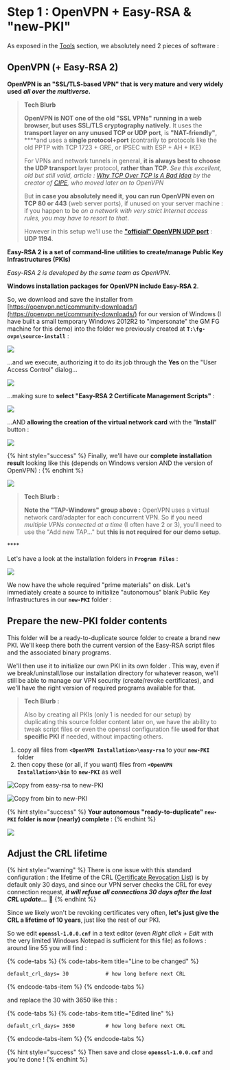 # Step 1 : OpenVPN + Easy-RSA & "new-PKI"

As exposed in the [Tools](../proposed-solution/tools.md) section, we absolutely need 2 pieces of software :

## OpenVPN \(+ Easy-RSA 2\)

**OpenVPN is an "SSL/TLS-based VPN" that is very mature and very widely used** _**all over the multiverse**_**.**

> **Tech Blurb**
>
> **OpenVPN is NOT one of the old "SSL VPNs" running in a web browser, but uses SSL/TLS cryptography natively.**  It uses the **transport layer on any unused TCP or UDP port**, is **"NAT-friendly"**, ****and uses a **single protocol+port** \(contrarily to protocols like the old PPTP with TCP 1723 + GRE, or IPSEC with ESP + AH + IKE\)
>
> For VPNs and network tunnels in general, **it is always best to choose the UDP transport** layer protocol, **rather than TCP.**  _See this excellent, old but still valid, article :_ [_Why TCP Over TCP Is A Bad Idea_](http://sites.inka.de/bigred/devel/tcp-tcp.html) _by the creator of_ [_CIPE_](http://sites.inka.de/~bigred/devel/cipe.html)_, who moved later on to OpenVPN_
>
> But **in case you absolutely need it**, **you can run OpenVPN even on TCP 80 or 443** \(web server ports\), if unused on your server machine : if you happen to be _on a network with very strict Internet access rules, you may have to resort to that_.
>
> However in this setup we'll use the [**"official" OpenVPN UDP port**](https://www.iana.org/assignments/service-names-port-numbers/service-names-port-numbers.xhtml?search=1194) : **UDP 1194**.

**Easy-RSA 2 is a set of command-line utilities to create/manage Public Key Infrastructures \(PKIs\)**

_Easy-RSA 2 is developed by the same team as OpenVPN._

**Windows installation packages for OpenVPN include Easy-RSA 2**.



So, we download and save the installer from [https://openvpn.net/community-downloads/](https://openvpn.net/community-downloads/) for our version of Windows \(I have built a small temporary Windows 2012R2 to "impersonate" the GM FG machine for this demo\) into the folder we previously created at **`T:\fg-ovpn\source-install`** :

![](../.gitbook/assets/image%20%2897%29.png)

...and we execute, authorizing it to do its job through the **Yes** on the "User Access Control" dialog...  


![](../.gitbook/assets/image%20%2850%29.png)

...making sure to **select "Easy-RSA 2 Certificate Management Scripts"** :

![](../.gitbook/assets/image%20%28128%29.png)

...AND **allowing the creation of the virtual network card** with the "**Install**" button :

![](../.gitbook/assets/image%20%28115%29.png)

{% hint style="success" %}
Finally, we'll have our **complete installation result** looking like this \(depends on Windows version AND the version of OpenVPN\) :
{% endhint %}

![](../.gitbook/assets/image%20%28148%29.png)

> **Tech Blurb :**
>
> **Note the "TAP-Windows" group above :** OpenVPN uses a virtual network card/adapter for each concurrent VPN.  So if you need _multiple VPNs connected at a time_ \(I often have 2 or 3\), you'll need to use the "Add new TAP..." but **this is not required for our demo setup**.

\*\*\*\*

Let's have a look at the installation folders in **`Program Files`** :

![](../.gitbook/assets/image%20%28130%29.png)



We now have the whole required "prime materials" on disk.  Let's immediately create a source to initialize "autonomous" blank Public Key Infrastructures in our **`new-PKI`** folder :

## Prepare the new-PKI folder contents

This folder will be a ready-to-duplicate source folder to create a brand new PKI.  We'll keep there both the current version of the Easy-RSA script files and the associated binary programs.

We'll then use it to initialize our own PKI in its own folder .  This way, even if we break/uninstall/lose our installation directory for whatever reason, we'll still be able to manage our VPN security \(create/revoke certificates\), and we'll have the right version of required programs available for that.

> **Tech Blurb :**
>
> Also by creating all PKIs \(only 1 is needed for our setup\) by duplicating this source folder content later on, we have the ability to tweak script files or even the openssl configuration file **used for that specific PKI** if needed, without impacting others.



1. copy all files from **`<OpenVPN Installation>\easy-rsa`** to your **`new-PKI`** folder
2. then copy these \(or all, if you want\) files from **`<OpenVPN Installation>\bin`** to **`new-PKI`** as well

![Copy from easy-rsa to new-PKI](../.gitbook/assets/image%20%2869%29.png)

![Copy from bin to new-PKI](../.gitbook/assets/image%20%28107%29.png)

{% hint style="success" %}
**Your autonomous "ready-to-duplicate" `new-PKI` folder is now \(nearly\) complete :**
{% endhint %}

![](../.gitbook/assets/image%20%2834%29.png)

## Adjust the CRL lifetime

{% hint style="warning" %}
There is one issue with this standard configuration : the lifetime of the CRL \([Certificate Revocation List](step-2-create-your-pki.md#your-initial-certification-revocation-list)\) is by default only 30 days, and since our VPN server checks the CRL for evey connection request, _**it will refuse all connections 30 days after the last CRL update...**_ 💩 
{% endhint %}

Since we likely won't be revoking certificates very often, **let's just give the CRL a lifetime of 10 years**, just like the rest of our PKI.

So we edit **`openssl-1.0.0.cnf`** in a text editor \(even _Right click + Edit_ with the very limited Windows Notepad is sufficient for this file\) as follows : around line 55 you will find :

{% code-tabs %}
{% code-tabs-item title="Line to be changed" %}
```text
default_crl_days= 30			# how long before next CRL
```
{% endcode-tabs-item %}
{% endcode-tabs %}

and replace the 30 with 3650 like this :

{% code-tabs %}
{% code-tabs-item title="Edited line" %}
```text
default_crl_days= 3650			# how long before next CRL
```
{% endcode-tabs-item %}
{% endcode-tabs %}

{% hint style="success" %}
Then save and close **`openssl-1.0.0.cnf`** and you're done !
{% endhint %}



